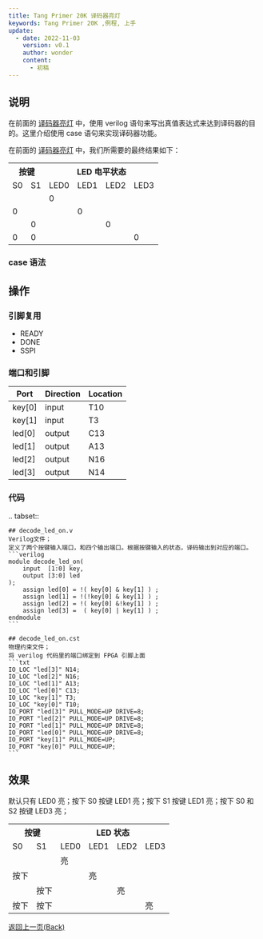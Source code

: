 ```yaml
---
title: Tang Primer 20K 译码器亮灯
keywords: Tang Primer 20K ,例程, 上手
update:
  - date: 2022-11-03
    version: v0.1
    author: wonder
    content:
      - 初稿
---
```


## 说明

在前面的 [译码器亮灯](./decode_led_on.md) 中，使用 verilog 语句来写出真值表达式来达到译码器的目的。这里介绍使用 case 语句来实现译码器功能。

在前面的 [译码器亮灯](./decode_led_on.md) 中，我们所需要的最终结果如下：

<table>
    <tr>       
        <th colspan="2">  按键  </th>
        <th colspan="4">LED 电平状态</th>
    </tr>
    <tr>
        <td>S0</td>
        <td>S1</td>
        <td>LED0</td>
        <td>LED1</td>
        <td>LED2</td>
        <td>LED3</td>
    </tr>
    <tr>
        <td></td>
        <td></td>
        <td>0</td>
        <td></td>
        <td></td>
        <td></td>
    </tr>
    <tr>
        <td>0</td>
        <td></td>
        <td></td>
        <td>0</td>
        <td></td>
        <td></td>
    </tr>
    <tr>
        <td></td>
        <td>0</td>
        <td></td>
        <td></td>
        <td>0</td>
        <td></td>
    </tr>
    <tr>
        <td>0</td>
        <td>0</td>
        <td></td>
        <td></td>
        <td></td>
        <td>0</td>
    </tr>
</table>

### case 语法



## 操作

### 引脚复用

- READY
- DONE
- SSPI

### 端口和引脚

| Port | Direction | Location |
| --- | --- | --- |
| key[0] | input | T10 |
| key[1] | input | T3 |
| led[0] | output | C13 |
| led[1] | output | A13 |
| led[2] | output | N16 |
| led[3] | output | N14 |

### 代码

.. tabset::

    ## decode_led_on.v
    Verilog文件；
    定义了两个按键输入端口，和四个输出端口。根据按键输入的状态，译码输出到对应的端口。
    ```verilog
    module decode_led_on(
        input  [1:0] key,
        output [3:0] led
    );
        assign led[0] = !( key[0] & key[1] ) ;
        assign led[1] = !(!key[0] & key[1] ) ;
        assign led[2] = !( key[0] &!key[1] ) ;
        assign led[3] =  ( key[0] | key[1] ) ;
    endmodule
    ```

    ## decode_led_on.cst
    物理约束文件；
    将 verilog 代码里的端口绑定到 FPGA 引脚上面
    ```txt
    IO_LOC "led[3]" N14;
    IO_LOC "led[2]" N16;
    IO_LOC "led[1]" A13;
    IO_LOC "led[0]" C13;
    IO_LOC "key[1]" T3;
    IO_LOC "key[0]" T10;
    IO_PORT "led[3]" PULL_MODE=UP DRIVE=8;
    IO_PORT "led[2]" PULL_MODE=UP DRIVE=8;
    IO_PORT "led[1]" PULL_MODE=UP DRIVE=8;
    IO_PORT "led[0]" PULL_MODE=UP DRIVE=8;
    IO_PORT "key[1]" PULL_MODE=UP;
    IO_PORT "key[0]" PULL_MODE=UP;
    ```

## 效果

默认只有 LED0 亮；按下 S0 按键 LED1 亮；按下 S1 按键 LED1 亮；按下 S0 和 S2 按键 LED3 亮；

<table>
    <tr>       
        <th colspan="2" >按键</th>
        <th colspan="4">LED 状态</th>
    </tr>
    <tr>
        <td>S0</td>
        <td>S1</td>
        <td>LED0</td>
        <td>LED1</td>
        <td>LED2</td>
        <td>LED3</td>
    </tr>
    <tr>
        <td></td>
        <td></td>
        <td>亮</td>
        <td></td>
        <td></td>
        <td></td>
    </tr>
    <tr>
        <td>按下</td>
        <td></td>
        <td></td>
        <td>亮</td>
        <td></td>
        <td></td>
    </tr>
    <tr>
        <td></td>
        <td>按下</td>
        <td></td>
        <td></td>
        <td>亮</td>
        <td></td>
    </tr>
    <tr>
        <td>按下</td>
        <td>按下</td>
        <td></td>
        <td></td>
        <td></td>
        <td>亮</td>
    </tr>
</table>

<p id="back">
    <a href="#" onClick="javascript :history.back(-1);">返回上一页(Back)</a>
</p>